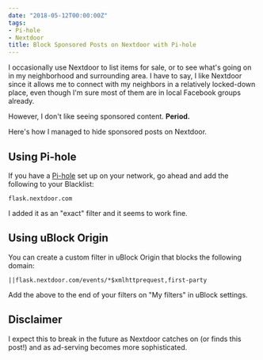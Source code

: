 ```yaml
---
date: "2018-05-12T00:00:00Z"
tags:
- Pi-hole
- Nextdoor
title: Block Sponsored Posts on Nextdoor with Pi-hole
---
```


I occasionally use Nextdoor to list items for sale, or to see what's
going on in my neighborhood and surrounding area. I have to say, I like
Nextdoor since it allows me to connect with my neighbors in a relatively
locked-down place, even though I'm sure most of them are in local
Facebook groups already.

However, I don't like seeing sponsored content. **Period.**

Here's how I managed to hide sponsored posts on Nextdoor.

## Using Pi-hole

If you have a [Pi-hole][pi-hole] set up on your network, go ahead and
add the following to your Blacklist:

    flask.nextdoor.com

I added it as an "exact" filter and it seems to work fine.

[pi-hole]: https://pi-hole.net

## Using uBlock Origin

You can create a custom filter in uBlock Origin that blocks the
following domain:

    ||flask.nextdoor.com/events/*$xmlhttprequest,first-party

Add the above to the end of your filters on "My filters" in uBlock
settings.

## Disclaimer

I expect this to break in the future as Nextdoor catches on (or finds
this post!) and as ad-serving becomes more sophisticated.
